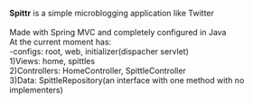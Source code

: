 **Spittr** is a simple microblogging application like Twitter<br>
<br>
Made with Spring MVC and completely configured in Java<br>
At the current moment has: <br>
-configs: root, web, initializer(dispacher servlet) <br>
1)Views: home, spittles <br>
2)Controllers: HomeController, SpittleController <br>
3)Data: SpittleRepository(an interface with one method with no implementers) <br>
